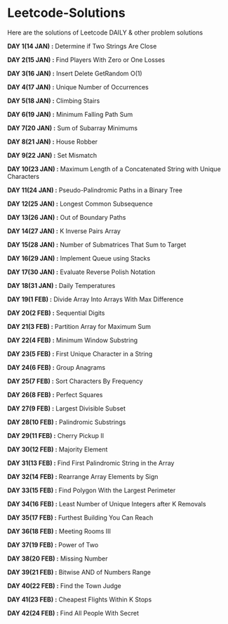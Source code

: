 # Leetcode-Solutions
Here are the solutions of Leetcode DAILY &amp; other problem solutions

**DAY 1(14 JAN) :** Determine if Two Strings Are Close

**DAY 2(15 JAN) :** Find Players With Zero or One Losses

**DAY 3(16 JAN) :** Insert Delete GetRandom O(1)

**DAY 4(17 JAN) :** Unique Number of Occurrences

**DAY 5(18 JAN) :** Climbing Stairs

**DAY 6(19 JAN) :** Minimum Falling Path Sum

**DAY 7(20 JAN) :** Sum of Subarray Minimums

**DAY 8(21 JAN) :** House Robber

**DAY 9(22 JAN) :** Set Mismatch

**DAY 10(23 JAN) :** Maximum Length of a Concatenated String with Unique Characters

**DAY 11(24 JAN) :** Pseudo-Palindromic Paths in a Binary Tree

**DAY 12(25 JAN) :**  Longest Common Subsequence

**DAY 13(26 JAN) :**  Out of Boundary Paths

**DAY 14(27 JAN) :** K Inverse Pairs Array

**DAY 15(28 JAN) :** Number of Submatrices That Sum to Target

**DAY 16(29 JAN) :** Implement Queue using Stacks

**DAY 17(30 JAN) :** Evaluate Reverse Polish Notation

**DAY 18(31 JAN) :** Daily Temperatures

**DAY 19(1 FEB) :** Divide Array Into Arrays With Max Difference

**DAY 20(2 FEB) :** Sequential Digits

**DAY 21(3 FEB) :** Partition Array for Maximum Sum

**DAY 22(4 FEB) :** Minimum Window Substring

**DAY 23(5 FEB) :** First Unique Character in a String

**DAY 24(6 FEB) :** Group Anagrams

**DAY 25(7 FEB) :** Sort Characters By Frequency

**DAY 26(8 FEB) :** Perfect Squares

**DAY 27(9 FEB) :** Largest Divisible Subset

**DAY 28(10 FEB) :** Palindromic Substrings

**DAY 29(11 FEB) :** Cherry Pickup II

**DAY 30(12 FEB) :** Majority Element

**DAY 31(13 FEB) :** Find First Palindromic String in the Array

**DAY 32(14 FEB) :** Rearrange Array Elements by Sign

**DAY 33(15 FEB) :** Find Polygon With the Largest Perimeter

**DAY 34(16 FEB) :** Least Number of Unique Integers after K Removals

**DAY 35(17 FEB) :** Furthest Building You Can Reach

**DAY 36(18 FEB) :** Meeting Rooms III

**DAY 37(19 FEB) :** Power of Two

**DAY 38(20 FEB) :** Missing Number

**DAY 39(21 FEB) :** Bitwise AND of Numbers Range

**DAY 40(22 FEB) :** Find the Town Judge

**DAY 41(23 FEB) :** Cheapest Flights Within K Stops

**DAY 42(24 FEB) :** Find All People With Secret
